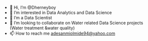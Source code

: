 - 👋 Hi, I’m @Dherneyboy
- 👀 I’m interested in Data Analytics and Data Science
- 🌱 I’m a Data Scientist 
- 💞️ I’m looking to collaborate on Water related Data Science projects (Water treatment &water quality)
- 📫 How to reach me adesanmiolmide94@yahoo.com

<!---
Dherneyboy/Dherneyboy is a ✨ special ✨ repository because its `README.md` (this file) appears on your GitHub profile.
You can click the Preview link to take a look at your changes.
--->
